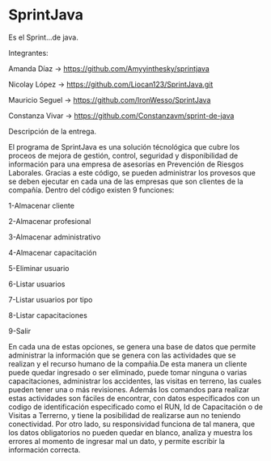 # SprintJava
Es el Sprint...de java.


Integrantes:

Amanda Díaz -> https://github.com/Amyyinthesky/sprintjava 

Nicolay López -> https://github.com/Liocan123/SprintJava.git 

Mauricio Seguel -> https://github.com/IronWesso/SprintJava 

Constanza Vivar -> https://github.com/Constanzavm/sprint-de-java

Descripción de la entrega.

  El programa de SprintJava es una solución técnológica que cubre los proceos de mejora de gestión, control, seguridad y disponibilidad de información para una empresa
de asesorías en Prevención de Riesgos Laborales. Gracias a este código, se pueden administrar los provesos que se deben ejecutar en cada una de las empresas que son
clientes de la compañía.
Dentro del código existen 9 funciones:

  1-Almacenar cliente
	
  2-Almacenar profesional
	
  3-Almacenar administrativo
	
  4-Almacenar capacitación
	
  5-Eliminar usuario
	
  6-Listar usuarios
	
  7-Listar usuarios por tipo
	
  8-Listar capacitaciones
	
  9-Salir
 
  En cada una de estas opciones, se genera una base de datos que permite administrar la información que se genera con las actividades que se realizan y el recurso
humano de la compañia.De esta manera un cliente puede quedar ingresado o ser eliminado, puede tomar  ninguna o varias capacitaciones, administrar los accidentes, las
visitas en terreno, las cuales pueden tener una o más revisiones. Además los comandos para realizar estas actividades son fáciles de encontrar, con datos específicados
con un codigo de identificación especificado como el RUN, Id de Capacitación o de Visitas a Terrerno, y tiene la posibilidad de realizarse aun no teniendo
conectividad. Por otro lado, su responsividad funciona de tal manera, que los datos obligatorios no pueden quedar en blanco, analiza y muestra los errores al momento
de ingresar mal un dato, y permite escribir la información correcta.

